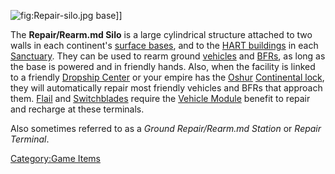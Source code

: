 ![](Repair-silo.md.jpg "fig:Repair-silo.jpg") base\]\]

The **Repair/Rearm.md Silo** is a large cylindrical structure attached to
two walls in each continent's [surface
bases](Facilities.md#Surface_Bases "wikilink"), and to the [HART
buildings](HART_building.md "wikilink") in each
[Sanctuary](Sanctuary.md "wikilink"). They can be used to rearm ground
[vehicles](vehicle.md "wikilink") and [BFRs](BFR.md "wikilink"), as long as
the base is powered and in friendly hands. Also, when the facility is
linked to a friendly [Dropship Center](Dropship_Center.md "wikilink") or
your empire has the [Oshur](Oshur.md "wikilink") [Continental
lock](Continental_lock.md "wikilink"), they will automatically repair most
friendly vehicles and BFRs that approach them. [Flail](Flail.md "wikilink")
and [Switchblades](Switchblade.md "wikilink") require the [Vehicle
Module](Vehicle_Module.md "wikilink") benefit to repair and recharge at
these terminals.

Also sometimes referred to as a _Ground Repair/Rearm.md Station_ or _Repair
Terminal_.

[Category:Game Items](Category:Game_Items.md "wikilink")
